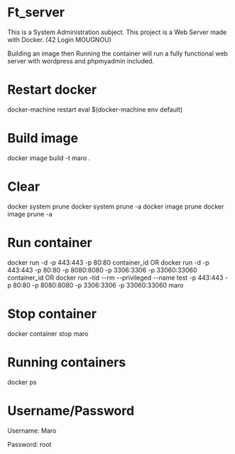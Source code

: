 # Ft_server
 This is a System Administration subject. This project is a Web Server made with Docker. (42 Login MOUGNOU)
 
 Building an image then Running the container will run a fully functional web server with wordpress and phpmyadmin included. 

# Restart docker
docker-machine restart
eval $(docker-machine env default)

# Build image
docker image build -t maro .

# Clear
docker system prune
docker system prune -a
docker image prune
docker image prune -a

# Run container
docker run -d -p 443:443 -p 80:80 container_id
OR
docker run -d -p 443:443 -p 80:80 -p 8080:8080 -p 3306:3306 -p 33060:33060 container_id
OR
docker run -tid --rm --privileged --name test -p 443:443 -p 80:80 -p 8080:8080 -p 3306:3306 -p 33060:33060 maro

# Stop container
docker container stop maro

# Running containers
docker ps

# Username/Password
Username: Maro

Password: root
